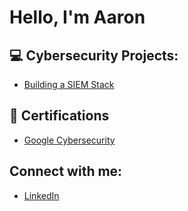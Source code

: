 <h1>Hello, I'm Aaron</h1>

<h2>💻 Cybersecurity Projects:</h2>

- [Building a SIEM Stack]()

<h2>🎫 Certifications</h2>

- [Google Cybersecurity](https://github.com/aarondiggs/Google-Cybersecurity)

<h2>Connect with me:</h2>

- [LinkedIn](https://www.linkedin.com/in/aaron-diggs-9ba52a315)
